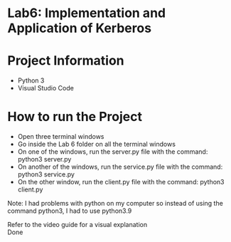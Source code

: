 # Lab6: Implementation and Application of Kerberos

# Project Information
* Python 3
* Visual Studio Code
  
# How to run the Project
* Open three terminal windows
* Go inside the Lab 6 folder on all the terminal windows
* On one of the windows, run the server.py file with the command: python3 server.py
* On another of the windows, run the service.py file with the command: python3 service.py
* On the other window, run the client.py file with the command: python3 client.py

Note: I had problems with python on my computer so instead of using the command python3, I had to use python3.9

Refer to the video guide for a visual explanation  
Done